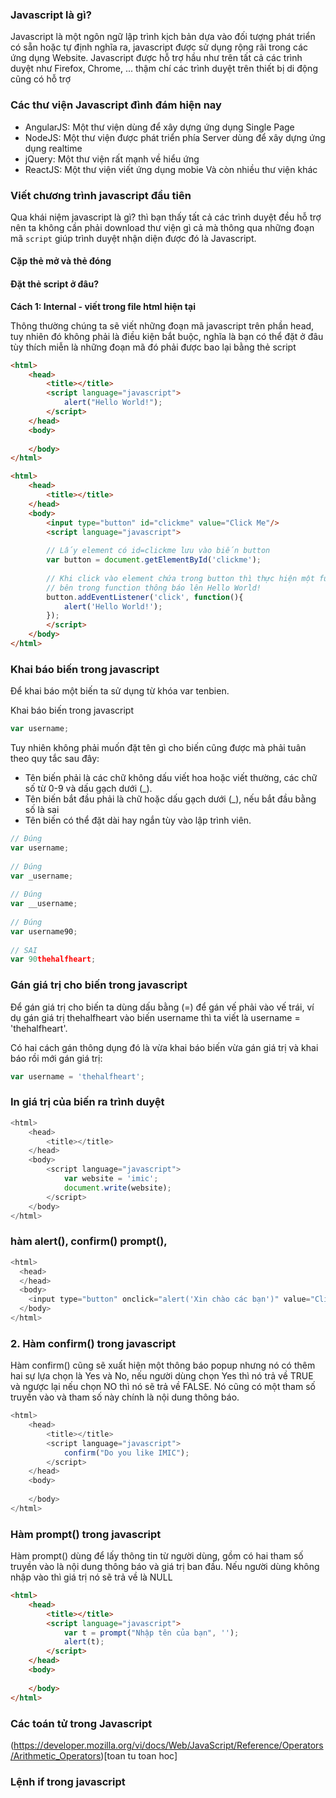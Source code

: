 ### Javascript là gì?


Javascript là một ngôn ngữ lập trình kịch bản dựa vào đối tượng phát triển có sẵn hoặc tự định nghĩa ra, javascript được sử dụng rộng rãi trong các ứng dụng Website. Javascript được hỗ trợ hầu như trên tất cả các trình duyệt như Firefox, Chrome, ... thậm chí các trình duyệt trên thiết bị di động cũng có hỗ trợ

### Các thư viện Javascript đình đám hiện nay


* AngularJS: Một thư viện dùng để xây dựng ứng dụng Single Page
* NodeJS: Một thư viện được phát triển phía Server dùng để xây dựng ứng dụng realtime
* jQuery: Một thư viện rất mạnh về hiểu ứng
* ReactJS: Một thư viện viết ứng dụng mobie
Và còn nhiều thư viện khác


### Viết chương trình javascript đầu tiên 

Qua khái niệm javascript là gì? thì bạn thấy tất cả các trình duyệt đều hỗ trợ nên ta không cần phải download thư viện gì cả mà thông qua những đoạn mã `script` giúp trình duyệt nhận diện được đó là Javascript.

#### Cặp thẻ mở và thẻ đóng
<script language="javascript">
    alert("Hello World!");
</script>

#### Đặt thẻ script ở đâu?


**Cách 1: Internal - viết trong file html hiện tại**

Thông thường chúng ta sẽ viết những đoạn mã javascript trên phần head, tuy nhiên đó không phải là điều kiện bắt buộc, nghĩa là bạn có thể đặt ở đâu tùy thích miễn là những đoạn mã đó phải được bao lại bằng thẻ script

```html
<html>
    <head>
        <title></title>
        <script language="javascript">
            alert("Hello World!");
        </script>
    </head>
    <body>
         
    </body>
</html>
```


```html
<html>
    <head>
        <title></title>
    </head>
    <body>
        <input type="button" id="clickme" value="Click Me"/>
        <script language="javascript">
         
        // Lấy element có id=clickme lưu vào biến button
        var button = document.getElementById('clickme');
         
        // Khi click vào element chứa trong button thì thực hiện một function, 
        // bên trong function thông báo lên Hello World!
        button.addEventListener('click', function(){
            alert('Hello World!');
        });
        </script>
    </body>
</html>
```

### Khai báo biến trong javascript

Để khai báo một biến ta sử dụng từ khóa  var tenbien.


Khai báo biến trong javascript

```js
var username;
```

Tuy nhiên không phải muốn đặt tên gì cho biến cũng được mà phải tuân theo quy tắc sau đây:

* Tên biến phải là các chữ không dấu viết  hoa hoặc viết thường, các chữ số từ 0-9 và dấu gạch dưới (_).
* Tên biến bắt đầu phải là chữ hoặc dấu gạch dưới (_), nếu bắt đầu bằng số là sai 
* Tên biến có thể đặt dài hay ngắn tùy vào lập trình viên.


```js
// Đúng
var username;
 
// Đúng
var _username;
 
// Đúng
var __username;
 
// Đúng
var username90;
 
// SAI
var 90thehalfheart;

```

### Gán giá trị cho biến trong javascript

Để gán giá trị cho biến ta dùng dấu bằng \(=\) để gán vế phải vào vế trái, ví dụ gán giá trị thehalfheart vào biến username thì ta viết là username = 'thehalfheart'. 

Có hai cách gán thông dụng đó là vừa khai báo biến vừa gán giá trị và khai báo rồi mới gán giá trị:

```js
var username = 'thehalfheart';
```

### In giá trị của biến ra trình duyệt

```js
<html>
    <head>
        <title></title>
    </head>
    <body>
        <script language="javascript">
            var website = 'imic';
            document.write(website);
        </script>
    </body>
</html>
```

### hàm alert(), confirm() prompt(),

```js
<html>
  <head>
  </head>
  <body>
    <input type="button" onclick="alert('Xin chào các bạn')" value="Click Me"/>
  </body>
</html>
```

### 2. Hàm confirm() trong javascript

Hàm confirm() cũng sẽ xuất hiện một thông báo popup nhưng nó có thêm hai sự lựa chọn là Yes và No, nếu người dùng chọn Yes thì nó trả về TRUE và ngược lại nếu chọn NO thì nó sẽ trả về FALSE. Nó cũng có một tham số truyền vào và tham số này chính là nội dung thông báo.

```js
<html>
    <head>
        <title></title>
        <script language="javascript">
            confirm("Do you like IMIC");
        </script>
    </head>
    <body>
         
    </body>
</html>
```

### Hàm prompt() trong javascript

Hàm prompt() dùng  để lấy thông tin từ người dùng, gồm có hai tham số truyền vào là nội dung thông báo và giá trị ban đầu. Nếu người dùng không nhập vào thì giá trị nó sẽ trả về là NULL

```html
<html>
    <head>
        <title></title>
        <script language="javascript">
            var t = prompt("Nhập tên của bạn", '');
            alert(t);
        </script>
    </head>
    <body>
         
    </body>
</html>
```

### Các toán tử trong Javascript

(https://developer.mozilla.org/vi/docs/Web/JavaScript/Reference/Operators/Arithmetic_Operators)[toan tu toan hoc]

### Lệnh if trong javascript
